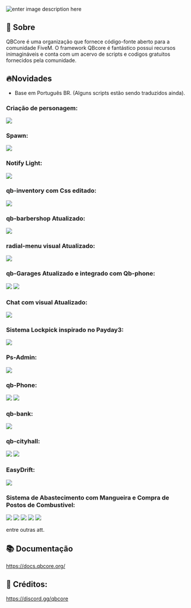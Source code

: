 
![enter image description here](https://camo.githubusercontent.com/d5f8bd6b5621c0a713fff537b1e3a859f2624df71c41864b1ddd81e63b1707fb/68747470733a2f2f692e696d6775722e636f6d2f474846536843762e706e67)

## 👋 Sobre
QBCore é uma organização que fornece código-fonte aberto para a comunidade FiveM. O framework QBcore é fantástico possui recursos inimagináveis e conta com um acervo de scripts e codigos gratuitos fornecidos pela comunidade.

## 🔥Novidades
- Base em Português BR. (Alguns scripts estão sendo traduzidos ainda).
### Criação de personagem: 
![](https://i.imgur.com/zRpNSiS.jpeg)

### Spawn: 
![](https://i.imgur.com/fFn61eR.png)

### Notify Light:
![](https://i.imgur.com/jMvq6YT.png)

### qb-inventory com Css editado:
![](https://i.imgur.com/xLeaMFQ.jpeg)

### qb-barbershop Atualizado:
![](https://i.imgur.com/8kkReVB.jpeg)

### radial-menu visual Atualizado:
![](https://i.imgur.com/YJYdcCN.png)

### qb-Garages Atualizado e integrado com Qb-phone:
![](https://i.imgur.com/RzUJKoe.jpeg)
![](https://i.imgur.com/wYxJcN0.png)

### Chat com visual Atualizado:
![](https://i.imgur.com/MZkvzd7.png)

### Sistema Lockpick inspirado no Payday3:
![](https://i.imgur.com/epXQiB6.jpeg)

### Ps-Admin:
![](https://i.imgur.com/A6gSYx9.jpeg)

### qb-Phone:
![](https://i.imgur.com/WKwdjue.png)
![](https://i.imgur.com/DIri9nV.png)

### qb-bank:
![](https://i.imgur.com/kpOiZhy.jpeg)

### qb-cityhall:
![](https://i.imgur.com/3uFpp7c.png)
![](https://i.imgur.com/EiX1J6e.png)

### EasyDrift:
![](https://i.imgur.com/qss7FS2.jpeg)

### Sistema de Abastecimento com Mangueira e Compra de Postos de Combustivel:
![](https://i.imgur.com/Vmi06cI.jpeg)
![](https://i.imgur.com/9xKzQhh.png)
![](https://i.imgur.com/ewjn7tB.jpeg)
![](https://i.imgur.com/AqYBGE0.png)
![](https://i.imgur.com/1aZ32n4.png)



entre outras att.

## 📚 Documentação
https://docs.qbcore.org/

## 📙 Créditos:
https://discord.gg/qbcore
